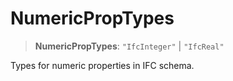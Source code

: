 # NumericPropTypes

> **NumericPropTypes**: `"IfcInteger"` \| `"IfcReal"`

Types for numeric properties in IFC schema.
